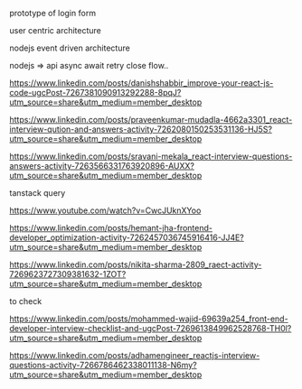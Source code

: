 

prototype of login form

user centric architecture

nodejs event driven architecture


nodejs => api async await retry close flow.. 


https://www.linkedin.com/posts/danishshabbir_improve-your-react-js-code-ugcPost-7267381090913292288-8pqJ?utm_source=share&utm_medium=member_desktop


https://www.linkedin.com/posts/praveenkumar-mudadla-4662a3301_react-interview-qution-and-answers-activity-7262080150253531136-HJ5S?utm_source=share&utm_medium=member_desktop


https://www.linkedin.com/posts/sravani-mekala_react-interview-questions-answers-activity-7263566331763920896-AUXX?utm_source=share&utm_medium=member_desktop



tanstack query

https://www.youtube.com/watch?v=CwcJUknXYoo




https://www.linkedin.com/posts/hemant-jha-frontend-developer_optimization-activity-7262457036745916416-JJ4E?utm_source=share&utm_medium=member_desktop




https://www.linkedin.com/posts/nikita-sharma-2809_raect-activity-7269623727309381632-1ZOT?utm_source=share&utm_medium=member_desktop



to check

https://www.linkedin.com/posts/mohammed-wajid-69639a254_front-end-developer-interview-checklist-and-ugcPost-7269613849962528768-TH0l?utm_source=share&utm_medium=member_desktop


https://www.linkedin.com/posts/adhamengineer_reactjs-interview-questions-activity-7266786462338011138-N6my?utm_source=share&utm_medium=member_desktop


